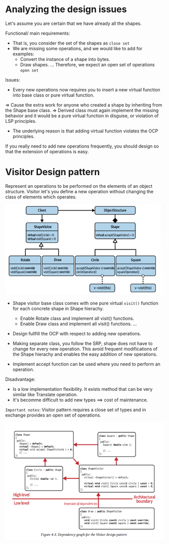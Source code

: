 # Analyzing the design issues

Let's assume you are certain that we have already all the shapes.

Functional/ main requirements:
- That is, you consider the set of the shapes as `close set` 
- We are missing some operations, and we would like to add for examples:
    - Convert the instance of a shape into bytes.
    - Draw shapes.
    ...
    Therefore, we expect an open set of operations `open set`

Issues:

- Every new operations now requires you to insert a new virtual function into base class or pure virtual function.

=> Cause the extra work for anyone who created a shape by inheriting from the Shape base class.
=> Derived class must again implement the missing behavior and it would be a pure virtual function in disguise, or violation of LSP principles.

- The underlying reason is that adding virtual function violates the OCP principles.

If you really need to add new operations frequently, you should design so that the extension of operations is easy.

# Visitor Design pattern 
Represent an operations to be performed on the elements of an object structure. Visitor let's you define a new operation without changing the class of elements which operates.

![high level](image.png)

- Shape visitor base class comes with one pure virtual `visit()` function for each concrete shape in Shape hierachy.
    - Enable Rotate class and implement all visit() functions.
    - Enable Draw class and implement all visit() functions.
    ...

- Design fullfill the OCP with respect to adding new operations.
- Making separate class, you follow the SRP, shape does not have to change for every new operation. This avoid frequent modifications of the Shape hierachy and enables the easy addition of new operations.
- Implement accept function can be used where you need to perform an operation.


Disadvantage:
- Is a low implementation flexibility. It exists method that can be very similar like Translate operation.
- It's becomme difficult to add new types  ==> cost of maintenance.


`Important notes`:
Visitor pattern requires a close set of types and in exchange provides an open set of operations.

![alt text](image-1.png)